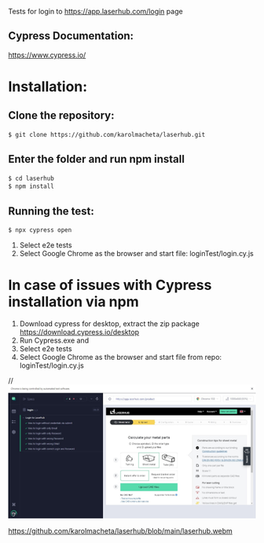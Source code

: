 Tests for login to https://app.laserhub.com/login page

## Cypress Documentation:

https://www.cypress.io/

# Installation:

## Clone the repository:

```bash
$ git clone https://github.com/karolmacheta/laserhub.git
```
## Enter the folder and run npm install

```bash
$ cd laserhub
$ npm install
```

## Running the test:

```bash
$ npx cypress open
```
1. Select e2e tests
2. Select Google Chrome as the browser and start file:
 loginTest/login.cy.js

 # In case of issues with Cypress installation via npm


1. Download cypress for desktop, extract the zip package
https://download.cypress.io/desktop
2. Run Cypress.exe and
3. Select e2e tests
4. Select Google Chrome as the browser and start file from repo:
 loginTest/login.cy.js

// ![alt text](https://github.com/karolmacheta/laserhub/blob/main/tests.jpg)

https://github.com/karolmacheta/laserhub/blob/main/laserhub.webm